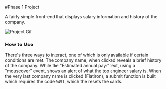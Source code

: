 #Phase 1 Project

A fairly simple front-end that displays salary information and history of the company.

![Project Gif](https://im4.ezgif.com/tmp/ezgif-4-38e6aa92ea.gif)

### How to Use
There's three ways to interact, one of which is only available if certain conditions are met. The company name, when clicked reveals a brief history of the company. While the "Estimated annual pay:" text, using a "mouseover" event, shows an alert of what the top engineer salary is. When the very last company name is clicked (Flatiron), a submit function is built which requires the code `0451`, which the resets the cards.